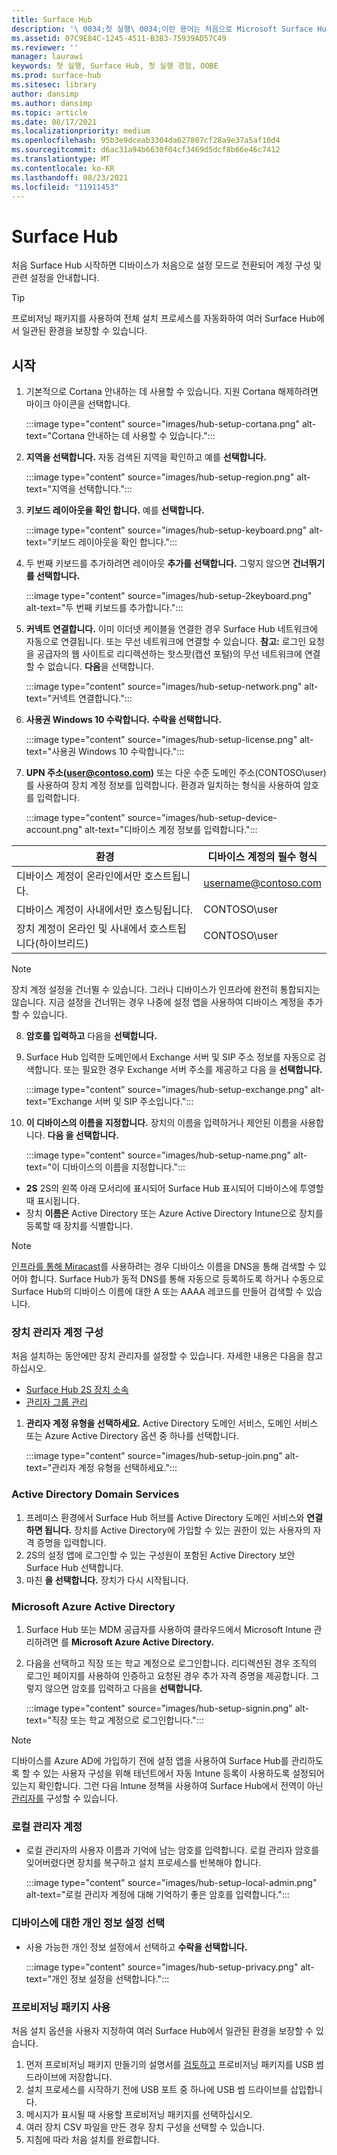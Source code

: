 ```yaml
---
title: Surface Hub
description: '\ 0034;첫 실행\ 0034;이란 용어는 처음으로 Microsoft Surface Hub의 전원을 켤 때 수행하는 일련의 단계를 가리키며, OOBE(\ 0034;첫 실행 경험\ 0034;)와 의미가 같습니다. 이 섹션에서 프로세스를 안내합니다.'
ms.assetid: 07C9E84C-1245-4511-B3B3-75939AD57C49
ms.reviewer: ''
manager: laurawi
keywords: 첫 실행, Surface Hub, 첫 실행 경험, OOBE
ms.prod: surface-hub
ms.sitesec: library
author: dansimp
ms.author: dansimp
ms.topic: article
ms.date: 08/17/2021
ms.localizationpriority: medium
ms.openlocfilehash: 95b3e9dceab3304da627807cf28a9e37a5af10d4
ms.sourcegitcommit: d6ac31a94b6630f04cf3469d5dcf8b66e46c7412
ms.translationtype: MT
ms.contentlocale: ko-KR
ms.lasthandoff: 08/23/2021
ms.locfileid: "11911453"
---
```

# <a name="first-time-setup-for-surface-hub"></a>Surface Hub

처음 Surface Hub 시작하면 디바이스가 처음으로 설정 모드로 전환되어 계정 구성 및 관련 설정을 안내합니다.

> [!TIP]
> 프로비저닝 패키지를 사용하여 [](#use-provisioning-packages) 전체 설치 프로세스를 자동화하여 여러 Surface Hub에서 일관된 환경을 보장할 수 있습니다.

## <a name="get-started"></a>시작

1. 기본적으로 Cortana 안내하는 데 사용할 수 있습니다. 지원 Cortana 해제하려면 마이크 아이콘을 선택합니다.

    :::image type="content" source="images/hub-setup-cortana.png" alt-text="Cortana 안내하는 데 사용할 수 있습니다.":::

2. **지역을 선택합니다.** 자동 검색된 지역을 확인하고 예를 **선택합니다.**

    :::image type="content" source="images/hub-setup-region.png" alt-text="지역을 선택합니다.":::

3. **키보드 레이아웃을 확인 합니다.** 예를 **선택합니다.**

    :::image type="content" source="images/hub-setup-keyboard.png" alt-text="키보드 레이아웃을 확인 합니다.":::

4. 두 번째 키보드를 추가하려면 레이아웃 **추가를 선택합니다.** 그렇지 않으면 **건너뛰기 를 선택합니다.**

    :::image type="content" source="images/hub-setup-2keyboard.png" alt-text="두 번째 키보드를 추가합니다.":::

5. **커넥트 연결합니다.** 이미 이더넷 케이블을 연결한 경우 Surface Hub 네트워크에 자동으로 연결됩니다. 또는 무선 네트워크에 연결할 수 있습니다. **참고:** 로그인 요청을 공급자의 웹 사이트로 리디렉션하는 핫스팟(캡션 포털)의 무선 네트워크에 연결할 수 없습니다. **다음**을 선택합니다.

    :::image type="content" source="images/hub-setup-network.png" alt-text="커넥트 연결합니다.":::

6. **사용권 Windows 10 수락합니다.** **수락을 선택합니다.**

    :::image type="content" source="images/hub-setup-license.png" alt-text="사용권 Windows 10 수락합니다.":::

7. **UPN 주소(user@contoso.com)** 또는 다운 수준 도메인 주소(CONTOSO\user)를 사용하여 장치 계정 정보를 입력합니다. 환경과 일치하는 형식을 사용하여 암호를 입력합니다.

    :::image type="content" source="images/hub-setup-device-account.png" alt-text="디바이스 계정 정보를 입력합니다.":::

| 환경                                              | 디바이스 계정의 필수 형식 |
| -------------------------------------------------------- | ---------------------------------- |
| 디바이스 계정이 온라인에서만 호스트됩니다.                     | username@contoso.com               |
| 디바이스 계정이 사내에서만 호스팅됩니다.                | CONTOSO\user                       |
| 장치 계정이 온라인 및 사내에서 호스트됩니다(하이브리드) | CONTOSO\user                       |

>[!NOTE]
>장치 계정 설정을 건너뛸 수 있습니다. 그러나 디바이스가 인프라에 완전히 통합되지는 않습니다. 지금 설정을 건너뛰는 경우 나중에 설정 앱을 사용하여 디바이스 계정을 추가할 수 있습니다.

8. **암호를 입력하고** 다음을 **선택합니다.**

9. Surface Hub 입력한 도메인에서 Exchange 서버 및 SIP 주소 정보를 자동으로 검색합니다. 또는 필요한 경우 Exchange 서버 주소를 제공하고 다음 을 **선택합니다.**

    :::image type="content" source="images/hub-setup-exchange.png" alt-text="Exchange 서버 및 SIP 주소입니다.":::

10. **이 디바이스의 이름을 지정합니다.** 장치의 이름을 입력하거나 제안된 이름을 사용합니다. **다음 을 선택합니다.**

    :::image type="content" source="images/hub-setup-name.png" alt-text="이 디바이스의 이름을 지정합니다.":::

- **2S** 2S의 왼쪽 아래 모서리에 표시되어 Surface Hub 표시되어 디바이스에 투영할 때 표시됩니다.
- 장치 **이름은** Active Directory 또는 Azure Active Directory Intune으로 장치를 등록할 때 장치를 식별합니다.

>[!NOTE]
>[인프라를 통해 Miracast](miracast-over-infrastructure.md)를 사용하려는 경우 디바이스 이름을 DNS을 통해 검색할 수 있어야 합니다. Surface Hub가 동적 DNS를 통해 자동으로 등록하도록 하거나 수동으로 Surface Hub의 디바이스 이름에 대한 A 또는 AAAA 레코드를 만들어 검색할 수 있습니다.

### <a name="configure-device-admin-accounts"></a>장치 관리자 계정 구성

처음 설치하는 동안에만 장치 관리자를 설정할 수 있습니다. 자세한 내용은 다음을 참고하십시오.

- [Surface Hub 2S 장치 소속](/surface-hub/prepare-your-environment-for-surface-hub#device-affiliation)
- [관리자 그룹 관리](admin-group-management-for-surface-hub.md)

1. **관리자 계정 유형을 선택하세요.** Active Directory 도메인 서비스, 도메인 서비스 또는 Azure Active Directory 옵션 중 하나를 선택합니다.

    :::image type="content" source="images/hub-setup-join.png" alt-text="관리자 계정 유형을 선택하세요.":::

### <a name="active-directory-domain-services"></a>Active Directory Domain Services

1. 프레미스 환경에서 Surface Hub 허브를 Active Directory 도메인 서비스와 **연결하면 됩니다.**  장치를 Active Directory에 가입할 수 있는 권한이 있는 사용자의 자격 증명을 입력합니다.
2. 2S의 설정 앱에 로그인할 수 있는 구성원이 포함된 Active Directory 보안 Surface Hub 선택합니다.
3. 마친 **을 선택합니다.** 장치가 다시 시작됩니다.

### <a name="microsoft-azure-active-directory"></a>Microsoft Azure Active Directory

1. Surface Hub 또는 MDM 공급자를 사용하여 클라우드에서 Microsoft Intune 관리하려면 를 **Microsoft Azure Active Directory.**
2. 다음을 선택하고 직장 또는 학교 계정으로 로그인합니다. 리디렉션된 경우 조직의 로그인 페이지를 사용하여 인증하고 요청된 경우 추가 자격 증명을 제공합니다. 그렇지 않으면 암호를 입력하고 다음을 **선택합니다.**

    :::image type="content" source="images/hub-setup-signin.png" alt-text="직장 또는 학교 계정으로 로그인합니다.":::

>[!NOTE]
>디바이스를 Azure AD에 가입하기 전에 설정 앱을 사용하여 Surface Hub를 관리하도록 할 수 있는 사용자 구성을 위해 테넌트에서 자동 Intune 등록이 사용하도록 설정되어 있는지 확인합니다. 그런 다음 Intune 정책을 사용하여 Surface Hub에서 전역이 아닌 [관리자를](surface-hub-2s-nonglobal-admin.md) 구성할 수 있습니다.

### <a name="local-administrator-account"></a>로컬 관리자 계정

- 로컬 관리자의 사용자 이름과 기억에 남는 암호를 입력합니다. 로컬 관리자 [](surface-hub-2s-recover-reset.md) 암호를 잊어버렸다면 장치를 복구하고 설치 프로세스를 반복해야 합니다.  

    :::image type="content" source="images/hub-setup-local-admin.png" alt-text="로컬 관리자 계정에 대해 기억하기 좋은 암호를 입력합니다.":::

### <a name="choose-privacy-settings-for-your-device"></a>디바이스에 대한 개인 정보 설정 선택

- 사용 가능한 개인 정보 설정에서 선택하고 **수락을 선택합니다.**

    :::image type="content" source="images/hub-setup-privacy.png" alt-text="개인 정보 설정을 선택합니다.":::

### <a name="use-provisioning-packages"></a>프로비저닝 패키지 사용

처음 설치 옵션을 사용자 지정하여 여러 Surface Hub에서 일관된 환경을 보장할 수 있습니다.

1. 먼저 프로비저닝 패키지 만들기의 설명서를 [검토하고](provisioning-packages-for-surface-hub.md) 프로비저닝 패키지를 USB 썸 드라이브에 저장합니다.
2. 설치 프로세스를 시작하기 전에 USB 포트 중 하나에 USB 썸 드라이브를 삽입합니다.
3. 메시지가 표시될 때 사용할 프로비저닝 패키지를 선택하십시오.
4. 여러 장치 CSV 파일을 만든 경우 장치 구성을 선택할 수 있습니다.
5. 지침에 따라 처음 설치를 완료합니다.

